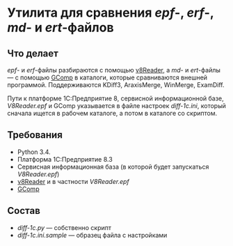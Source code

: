 Утилита для сравнения *epf*-, *erf*-, *md*- и *ert*-файлов
===

Что делает
---

*epf*- и *erf*-файлы разбираются с помощью [v8Reader](https://github.com/xDrivenDevelopment/v8Reader), а *md*- и 
*ert*-файлы — с помощью [GComp](http://1c.alterplast.ru/gcomp/) в каталоги, которые сравниваются внешней программой. 
Поддерживаются KDiff3, AraxisMerge, WinMerge, ExamDiff.

Пути к платформе 1С:Предприятие 8, сервисной информационной базе, *V8Reader.epf* и GComp указывается в файле настроек 
*diff-1c.ini*, который сначала ищется в рабочем каталоге, а потом в каталоге со скриптом.

Требования
---

- Python 3.4.
- Платформа 1С:Предприятие 8.3
- Сервисная информационная база (в которой будет запускаться *V8Reader.epf*)
- [v8Reader](https://github.com/xDrivenDevelopment/v8Reader) и в частности *V8Reader.epf*
- [GComp](http://1c.alterplast.ru/gcomp/)

Состав
---

- *diff-1c.py* — собственно скрипт
- *diff-1c.ini.sample* — образец файла с настройками